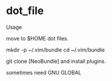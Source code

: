 dot_file
========

Usage

move to $HOME dot files.

mkdir -p ~/.vim/bundle
cd ~/.vim/bundle

git clone [NeoBundle] and install plugins.

sometimes need GNU GLOBAL
